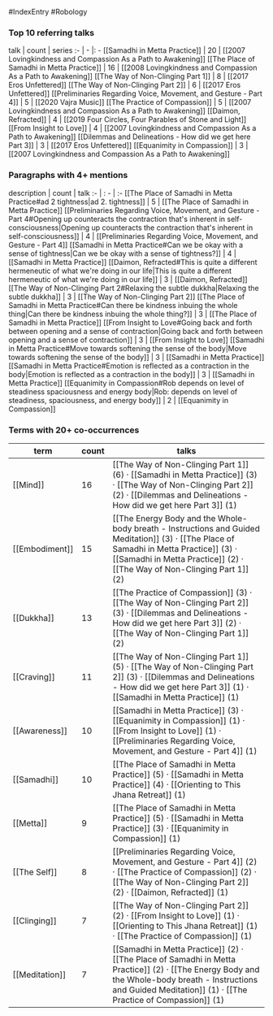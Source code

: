 #IndexEntry #Robology

### Top 10 referring talks
talk | count | series
:- | - |: -
[[Samadhi in Metta Practice]] | 20 | [[2007 Lovingkindness and Compassion As a Path to Awakening]]
[[The Place of Samadhi in Metta Practice]] | 16 | [[2008 Lovingkindness and Compassion As a Path to Awakening]]
[[The Way of Non-Clinging Part 1]] | 8 | [[2017 Eros Unfettered]]
[[The Way of Non-Clinging Part 2]] | 6 | [[2017 Eros Unfettered]]
[[Preliminaries Regarding Voice, Movement, and Gesture - Part 4]] | 5 | [[2020 Vajra Music]]
[[The Practice of Compassion]] | 5 | [[2007 Lovingkindness and Compassion As a Path to Awakening]]
[[Daimon, Refracted]] | 4 | [[2019 Four Circles, Four Parables of Stone and Light]]
[[From Insight to Love]] | 4 | [[2007 Lovingkindness and Compassion As a Path to Awakening]]
[[Dilemmas and Delineations - How did we get here Part 3]] | 3 | [[2017 Eros Unfettered]]
[[Equanimity in Compassion]] | 3 | [[2007 Lovingkindness and Compassion As a Path to Awakening]]

### Paragraphs with 4+ mentions
description | count | talk
:- | : - | :-
[[The Place of Samadhi in Metta Practice#ad 2 tightness\|ad 2. tightness]] | 5 | [[The Place of Samadhi in Metta Practice]]
[[Preliminaries Regarding Voice, Movement, and Gesture - Part 4#Opening up counteracts the contraction that's inherent in self-consciousness\|Opening up counteracts the contraction that's inherent in self-consciousness]] | 4 | [[Preliminaries Regarding Voice, Movement, and Gesture - Part 4]]
[[Samadhi in Metta Practice#Can we be okay with a sense of tightness\|Can we be okay with a sense of tightness?]] | 4 | [[Samadhi in Metta Practice]]
[[Daimon, Refracted#This is quite a different hermeneutic of what we're doing in our life\|This is quite a different hermeneutic of what we're doing in our life]] | 3 | [[Daimon, Refracted]]
[[The Way of Non-Clinging Part 2#Relaxing the subtle dukkha\|Relaxing the subtle dukkha]] | 3 | [[The Way of Non-Clinging Part 2]]
[[The Place of Samadhi in Metta Practice#Can there be kindness inbuing the whole thing\|Can there be kindness inbuing the whole thing?]] | 3 | [[The Place of Samadhi in Metta Practice]]
[[From Insight to Love#Going back and forth between opening and a sense of contraction\|Going back and forth between opening and a sense of contraction]] | 3 | [[From Insight to Love]]
[[Samadhi in Metta Practice#Move towards softening the sense of the body\|Move towards softening the sense of the body]] | 3 | [[Samadhi in Metta Practice]]
[[Samadhi in Metta Practice#Emotion is reflected as a contraction in the body\|Emotion is reflected as a contraction in the body]] | 3 | [[Samadhi in Metta Practice]]
[[Equanimity in Compassion#Rob depends on level of steadiness spaciousness and energy body\|Rob: depends on level of steadiness, spaciousness, and energy body]] | 2 | [[Equanimity in Compassion]]

### Terms with 20+ co-occurrences
term | count | talks
-|-|-
[[Mind]] | 16 | <span class="counts">[[The Way of Non-Clinging Part 1]] (6) · [[Samadhi in Metta Practice]] (3) · [[The Way of Non-Clinging Part 2]] (2) · [[Dilemmas and Delineations - How did we get here Part 3]] (1)</span> 
[[Embodiment]] | 15 | <span class="counts">[[The Energy Body and the Whole-body breath - Instructions and Guided Meditation]] (3) · [[The Place of Samadhi in Metta Practice]] (3) · [[Samadhi in Metta Practice]] (2) · [[The Way of Non-Clinging Part 1]] (2)</span> 
[[Dukkha]] | 13 | <span class="counts">[[The Practice of Compassion]] (3) · [[The Way of Non-Clinging Part 2]] (3) · [[Dilemmas and Delineations - How did we get here Part 3]] (2) · [[The Way of Non-Clinging Part 1]] (2)</span> 
[[Craving]] | 11 | <span class="counts">[[The Way of Non-Clinging Part 1]] (5) · [[The Way of Non-Clinging Part 2]] (3) · [[Dilemmas and Delineations - How did we get here Part 3]] (1) · [[Samadhi in Metta Practice]] (1)</span> 
[[Awareness]] | 10 | <span class="counts">[[Samadhi in Metta Practice]] (3) · [[Equanimity in Compassion]] (1) · [[From Insight to Love]] (1) · [[Preliminaries Regarding Voice, Movement, and Gesture - Part 4]] (1)</span> 
[[Samadhi]] | 10 | <span class="counts">[[The Place of Samadhi in Metta Practice]] (5) · [[Samadhi in Metta Practice]] (4) · [[Orienting to This Jhana Retreat]] (1)</span> 
[[Metta]] | 9 | <span class="counts">[[The Place of Samadhi in Metta Practice]] (5) · [[Samadhi in Metta Practice]] (3) · [[Equanimity in Compassion]] (1)</span> 
[[The Self]] | 8 | <span class="counts">[[Preliminaries Regarding Voice, Movement, and Gesture - Part 4]] (2) · [[The Practice of Compassion]] (2) · [[The Way of Non-Clinging Part 2]] (2) · [[Daimon, Refracted]] (1)</span> 
[[Clinging]] | 7 | <span class="counts">[[The Way of Non-Clinging Part 2]] (2) · [[From Insight to Love]] (1) · [[Orienting to This Jhana Retreat]] (1) · [[The Practice of Compassion]] (1)</span> 
[[Meditation]] | 7 | <span class="counts">[[Samadhi in Metta Practice]] (2) · [[The Place of Samadhi in Metta Practice]] (2) · [[The Energy Body and the Whole-body breath - Instructions and Guided Meditation]] (1) · [[The Practice of Compassion]] (1)</span> 


